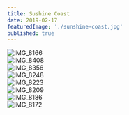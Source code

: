 ```yaml
---
title: Sushine Coast
date: 2019-02-17
featuredImage: './sunshine-coast.jpg'
published: true
---
```


![IMG_8166](/IMG_8166.JPG)
<br />
![IMG_8408](/IMG_8408.JPG)
<br />
![IMG_8356](/IMG_8356.JPG)
<br />
![IMG_8248](/IMG_8248.JPG)
<br />
![IMG_8223](/IMG_8223.JPG)
<br />
![IMG_8209](/IMG_8209.JPG)
<br />
![IMG_8186](/IMG_8186.JPG)
<br />
![IMG_8172](/IMG_8172.JPG)
<br />